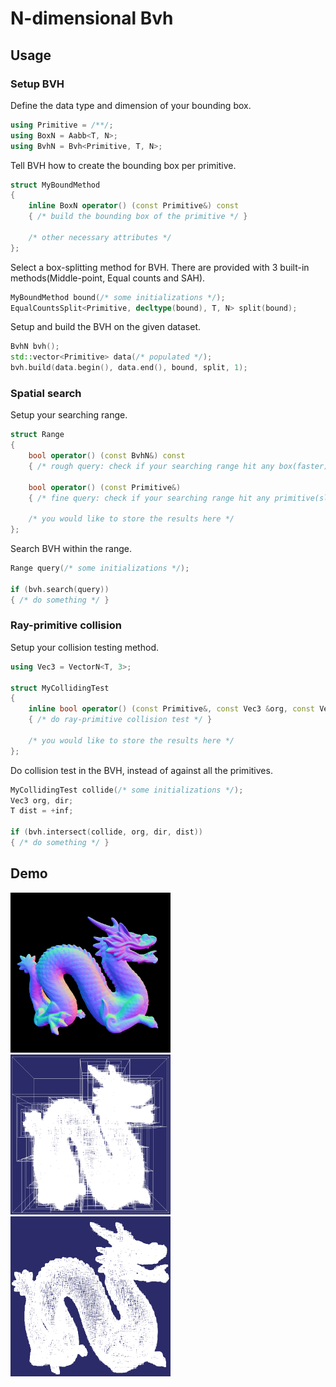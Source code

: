# N-dimensional Bvh

## Usage

### Setup BVH

Define the data type and dimension of your bounding box.

```cpp
using Primitive = /**/;
using BoxN = Aabb<T, N>;
using BvhN = Bvh<Primitive, T, N>;
```

Tell BVH how to create the bounding box per primitive.

```cpp
struct MyBoundMethod
{
    inline BoxN operator() (const Primitive&) const
    { /* build the bounding box of the primitive */ }

    /* other necessary attributes */
};
```

Select a box-splitting method for BVH. There are provided with 3 built-in methods(Middle-point, Equal counts and SAH).

```cpp
MyBoundMethod bound(/* some initializations */);
EqualCountsSplit<Primitive, decltype(bound), T, N> split(bound);
```

Setup and build the BVH on the given dataset.

```cpp
BvhN bvh();
std::vector<Primitive> data(/* populated */);
bvh.build(data.begin(), data.end(), bound, split, 1);
```

### Spatial search

Setup your searching range.

```cpp
struct Range
{
    bool operator() (const BvhN&) const
    { /* rough query: check if your searching range hit any box(faster) */ }

    bool operator() (const Primitive&)
    { /* fine query: check if your searching range hit any primitive(slower) */ }

    /* you would like to store the results here */
};
```

Search BVH within the range.

```cpp
Range query(/* some initializations */);

if (bvh.search(query))
{ /* do something */ }
```

### Ray-primitive collision

Setup your collision testing method.

```cpp
using Vec3 = VectorN<T, 3>;

struct MyCollidingTest
{
    inline bool operator() (const Primitive&, const Vec3 &org, const Vec3 &dir, T &dist) const
    { /* do ray-primitive collision test */ }

    /* you would like to store the results here */
};
```

Do collision test in the BVH, instead of against all the primitives.

```cpp
MyCollidingTest collide(/* some initializations */);
Vec3 org, dir;
T dist = +inf;

if (bvh.intersect(collide, org, dir, dist))
{ /* do something */ }
```

## Demo
<p float="left">
    <img src="demo/ray_tracer/dragon.png" width=256 height=256 />
    <img src="demo/obj_viewer/dragon.bvh.png" width=256 height=256 />
    <img src="demo/obj_viewer/dragon.leaf.png" width=256 height=256 />
</p>
